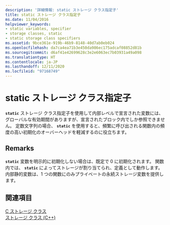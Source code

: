 ```yaml
---
description: '詳細情報: static ストレージ クラス指定子'
title: static ストレージ クラス指定子
ms.date: 11/04/2016
helpviewer_keywords:
- static variables, specifier
- storage classes, static
- static storage class specifiers
ms.assetid: 9bce361e-919b-46b9-8148-40d7ab0eb024
ms.openlocfilehash: da7ca4ea71b3e450da986ec175adcaf08852d81b
ms.sourcegitcommit: d6af41e42699628c3e2e6063ec7b03931a49a098
ms.translationtype: HT
ms.contentlocale: ja-JP
ms.lasthandoff: 12/11/2020
ms.locfileid: "97168749"
---
```

# <a name="static-storage-class-specifier"></a>static ストレージ クラス指定子

**`static`** ストレージ クラス指定子を使用して内部レベルで宣言された変数には、グローバルな有効期間がありますが、宣言されたブロック内でしか参照できません。 定数文字列の場合、 **`static`** を使用すると、頻繁に呼び出される関数内の頻度の高い初期化のオーバーヘッドを軽減するのに役立ちます。

## <a name="remarks"></a>Remarks

**`static`** 変数を明示的に初期化しない場合は、既定で 0 に初期化されます。 関数内では、 **`static`** によってストレージが割り当てられ、定義として動作します。 内部静的変数は、1 つの関数にのみプライベートの永続ストレージ変数を提供します。

## <a name="see-also"></a>関連項目

[C ストレージ クラス](c-storage-classes.md)<br/>
[ストレージ クラス (C++)](../cpp/storage-classes-cpp.md)
